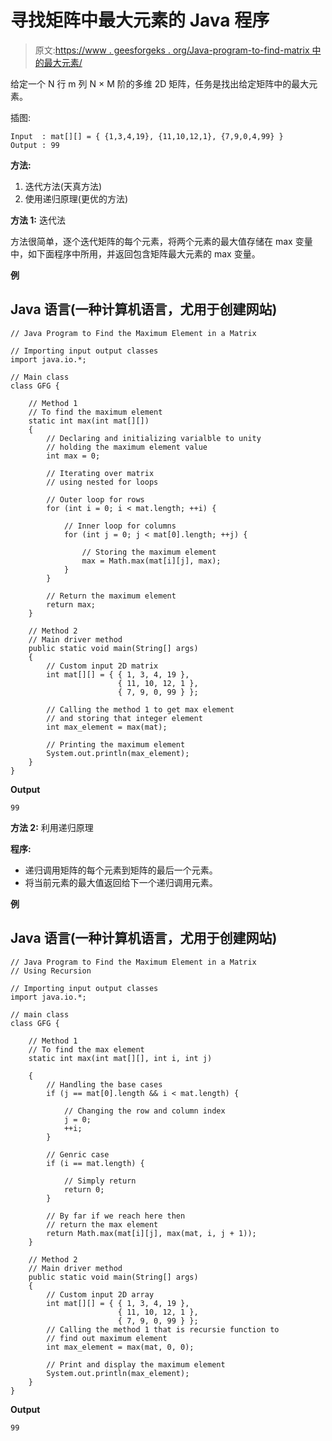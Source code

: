 # 寻找矩阵中最大元素的 Java 程序

> 原文:[https://www . geesforgeks . org/Java-program-to-find-matrix 中的最大元素/](https://www.geeksforgeeks.org/java-program-to-find-the-maximum-element-in-a-matrix/)

给定一个 N 行 m 列 N × M 阶的多维 2D 矩阵，任务是找出给定矩阵中的最大元素。

插图:

```
Input  : mat[][] = { {1,3,4,19}, {11,10,12,1}, {7,9,0,4,99} }
Output : 99
```

**方法:**

1.  迭代方法(天真方法)
2.  使用递归原理(更优的方法)

**方法 1:** 迭代法

方法很简单，逐个迭代矩阵的每个元素，将两个元素的最大值存储在 max 变量中，如下面程序中所用，并返回包含矩阵最大元素的 max 变量。

**例**

## Java 语言(一种计算机语言，尤用于创建网站)

```
// Java Program to Find the Maximum Element in a Matrix

// Importing input output classes
import java.io.*;

// Main class
class GFG {

    // Method 1
    // To find the maximum element
    static int max(int mat[][])
    {
        // Declaring and initializing varialble to unity
        // holding the maximum element value
        int max = 0;

        // Iterating over matrix
        // using nested for loops

        // Outer loop for rows
        for (int i = 0; i < mat.length; ++i) {

            // Inner loop for columns
            for (int j = 0; j < mat[0].length; ++j) {

                // Storing the maximum element
                max = Math.max(mat[i][j], max);
            }
        }

        // Return the maximum element
        return max;
    }

    // Method 2
    // Main driver method
    public static void main(String[] args)
    {
        // Custom input 2D matrix
        int mat[][] = { { 1, 3, 4, 19 },
                        { 11, 10, 12, 1 },
                        { 7, 9, 0, 99 } };

        // Calling the method 1 to get max element
        // and storing that integer element
        int max_element = max(mat);

        // Printing the maximum element
        System.out.println(max_element);
    }
}
```

**Output**

```
99
```

**方法 2:** 利用递归原理

**程序:**

*   递归调用矩阵的每个元素到矩阵的最后一个元素。
*   将当前元素的最大值返回给下一个递归调用元素。

**例**

## Java 语言(一种计算机语言，尤用于创建网站)

```
// Java Program to Find the Maximum Element in a Matrix
// Using Recursion

// Importing input output classes
import java.io.*;

// main class
class GFG {

    // Method 1
    // To find the max element
    static int max(int mat[][], int i, int j)

    {
        // Handling the base cases
        if (j == mat[0].length && i < mat.length) {

            // Changing the row and column index
            j = 0;
            ++i;
        }

        // Genric case
        if (i == mat.length) {

            // Simply return
            return 0;
        }

        // By far if we reach here then
        // return the max element
        return Math.max(mat[i][j], max(mat, i, j + 1));
    }

    // Method 2
    // Main driver method
    public static void main(String[] args)
    {
        // Custom input 2D array
        int mat[][] = { { 1, 3, 4, 19 },
                        { 11, 10, 12, 1 },
                        { 7, 9, 0, 99 } };
        // Calling the method 1 that is recursie function to
        // find out maximum element
        int max_element = max(mat, 0, 0);

        // Print and display the maximum element
        System.out.println(max_element);
    }
}
```

**Output**

```
99
```